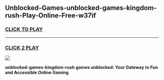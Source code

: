 
## Unblocked-Games-unblocked-games-kingdom-rush-Play-Online-Free-w37if
<h3>
<a href="https://premium76.site?title=unblocked-games-kingdom-rush&ref=26A">CLICK TO PLAY</a></h3>
<hr>

<h3>
<a href="https://premium76.site?title=unblocked-games-kingdom-rush&ref=26A">CLICK 2 PLAY</a>
  
</h3>

<a href="https://premium76.site?title=unblocked-games-kingdom-rush&ref=26A"><img src="https://clearcache.store/games.png"></a>


**unblocked-games-kingdom-rush games unblocked: Your Gateway to Fun and Accessible Online Gaming**
